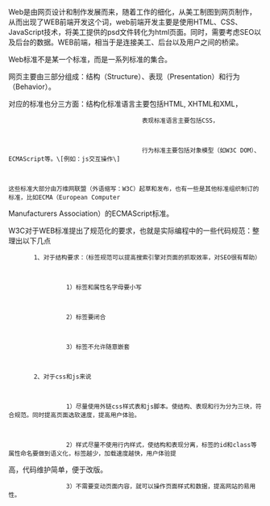 Web是由网页设计和制作发展而来，随着工作的细化，从美工制图到网页制作，从而出现了WEB前端开发这个词，web前端开发主要是使用HTML、CSS、JavaScript技术，将美工提供的psd文件转化为html页面。同时，需要考虑SEO以及后台的数据。WEB前端，相当于是连接美工、后台以及用户之间的桥梁。

  Web标准不是某一个标准，而是一系列标准的集合。



   网页主要由三部分组成：结构（Structure）、表现（Presentation）和行为（Behavior）。



   对应的标准也分三方面：结构化标准语言主要包括HTML, XHTML和XML，



                                         表现标准语言主要包括CSS，



                                         行为标准主要包括对象模型（如W3C DOM）、ECMAScript等。\[例如：js交互操作\]



    这些标准大部分由万维网联盟（外语缩写：W3C）起草和发布，也有一些是其他标准组织制订的标准，比如ECMA（European Computer


Manufacturers Association）的ECMAScript标准。


   W3C对于WEB标准提出了规范化的要求，也就是实际编程中的一些代码规范：整理出以下几点



           1、对于结构要求：（标签规范可以提高搜索引擎对页面的抓取效率，对SEO很有帮助）



                    1）标签和属性名字母要小写



                    2）标签要闭合              



                    3）标签不允许随意嵌套



           2、对于css和js来说



                    1）尽量使用外链css样式表和js脚本。使结构、表现和行为分为三块，符合规范。同时提高页面选软速度，提高用户体验。



                    2）样式尽量不使用行内样式，使结构和表现分离，标签的id和class等属性命名要做到语义化，标签越少，加载速度越快，用户体验提


高，代码维护简单，便于改版。

                    3）不需要变动页面内容，就可以操作页面样式和数据，提高网站的易用性。




